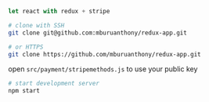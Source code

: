 ```js
let react with redux + stripe
```

```bash
# clone with SSH
git clone git@github.com:mburuanthony/redux-app.git

# or HTTPS
git clone https://github.com/mburuanthony/redux-app.git
```

open `src/payment/stripemethods.js` to use your public key

```bash
# start development server
npm start
```
